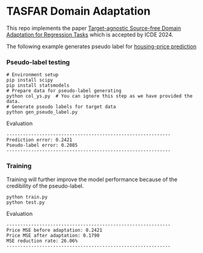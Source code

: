 # TASFAR Domain Adaptation
This repo implements the paper [Target-agnostic Source-free Domain Adaptation for Regression Tasks](https://arxiv.org/abs/2312.00540) which is accepted by ICDE 2024. 

The following example generates pseudo label for [housing-price prediction](https://www.kaggle.com/datasets/camnugent/california-housing-prices)
### Pseudo-label testing
```
# Environment setup
pip install scipy
pip install statsmodels
# Prepare data for pseudo-label generating
python col_ys.py  # You can ignore this step as we have provided the data.
# Generate pseudo labels for target data
python gen_pseudo_label.py
```
Evaluation
```
------------------------------------------------------------
Prediction error: 0.2421
Pseudo-label error: 0.2085
------------------------------------------------------------
```
### Training 
Training will further improve the model performance because of the credibility of the pseudo-label.
```
python train.py
python test.py
```
Evaluation
```
------------------------------------------------------------
Price MSE before adaptation: 0.2421
Price MSE after adaptation: 0.1790
MSE reduction rate: 26.06%
------------------------------------------------------------
